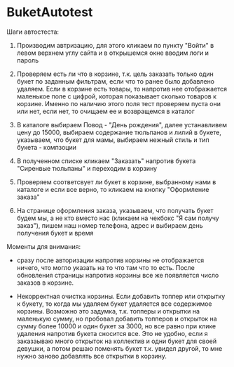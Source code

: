 ﻿# BuketAutotest
Шаги автостеста:
1) Производим автризацию, для этого кликаем по пункту "Войти" в левом верхнем углу сайта и в открышемся окне вводим логи и пароль

2) Проверяем есть ли что в корзине, т.к. цель заказать только один букет по заданным фильтрам, если что то ранее было добавлено удаляем. 
Если в корзине есть товары, то напротив нее отображается маленькое поле с цифрой, которая показывает сколько товаров к корзине.
Именно по наличию этого поля тест проверяем пуста они или нет, если нет, то очищаем ее и возвращемся в каталог
	
3) В каталоге выбираем Повод - "День рождения", далее устанавливем цену до 15000, выбираем содержание тюльпанов и лилий в букете, указываем, что букет для мамы, выбираем нежный стиль и тип букета - компзоции

4) В полученном списке кликаем "Заказать" напротив букета "Сиренвые тюльпаны" и переходим в корзину

5) Проверяем соответсвует ли букет в корзине, выбранному нами в каталоге и если все верно, то кликаем на кнопку "Оформление заказа"

6) На странице оформления заказа, указываем, что получать букет будем мы, а не кто вместо нас (кликаем на чекбокс "Я сам получу заказ"), пишем наш номер телефона, адрес и выбираем день получения букет и время


Моменты для внимания:
- сразу после авторизации напротив корзины не отображается ничего, что могло указать на то что там что то есть. После обновления страницы напротив корзины все же появляется число заказов в корзине.

- Некорректная очистка корзины. Если добавить топпер или открытку к букету, то когда мы удаляем букет удаляется все содержимое корзины. Возможно это задумка, т.к. топперы и открытки на маленькую сумму, но пробовал добавить топперов и открыток на сумму более 10000 и один букет за 3000, но все равно при клике удаления напротив букета сносится все. Это не удобно, если я заказаываю много открыток на коллектив и одни букет для своей девушки, а потом решаю поменять букет т.к. увидел другой, то мне нужно заново добавлять все открытки в корзину.
